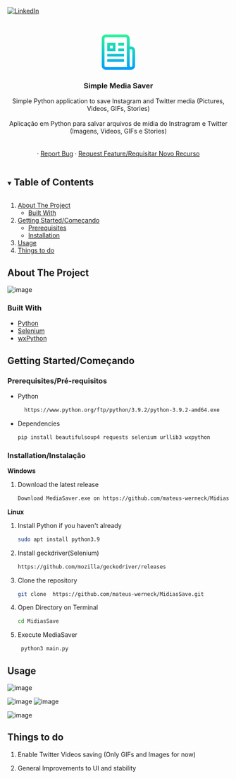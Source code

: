 [![LinkedIn][linkedin-shield]][linkedin-url]



<!-- PROJECT LOGO -->
<br />
<p align="center">
  <a href="https://github.com/mateus-werneck/MidiasSave">
    <img src="images/logo.png" alt="Logo" width="80" height="80">
  </a>

  <h3 align="center">Simple Media Saver</h3>

  <p align="center">
    Simple Python application to save Instagram and Twitter media (Pictures, Videos, GIFs, Stories)
    <br />
    <br />
    Aplicação em Python para salvar arquivos de mídia do Instragram e Twitter (Imagens, Videos, GIFs e Stories)
    <br />
    <br />
    <br />
    ·
    <a href="https://github.com/mateus-werneck/MidiasSave/issues">Report Bug</a>
    ·
    <a href="https://github.com/mateus-werneck/MidiasSave/issues">Request Feature/Requisitar Novo Recurso</a>
  </p>
</p>



<!-- TABLE OF CONTENTS -->
<details open="open">
  <summary><h2 style="display: inline-block">Table of Contents</h2></summary>
  <ol>
    <li>
      <a href="#about-the-project">About The Project</a>
      <ul>
        <li><a href="#built-with">Built With</a></li>
      </ul>
    </li>
    <li>
      <a href="#getting-started">Getting Started/Começando</a>
      <ul>
        <li><a href="#prerequisites">Prerequisites</a></li>
        <li><a href="#installation">Installation</a></li>
      </ul>
    </li>
    <li><a href="#usage">Usage</a></li>
    <li><a href="#roadmap">Things to do</a></li>
  </ol>
</details>



<!-- ABOUT THE PROJECT -->
## About The Project

![image](https://user-images.githubusercontent.com/25112157/112426321-8a0f7d80-8d16-11eb-9645-30a5f9fa94d9.png)



### Built With

* [Python](https://www.python.org/)
* [Selenium](https://www.selenium.dev/)
* [wxPython](https://www.wxpython.org/)



<!-- GETTING STARTED -->
## Getting Started/Começando

### Prerequisites/Pré-requisitos

* Python
  ```sh
    https://www.python.org/ftp/python/3.9.2/python-3.9.2-amd64.exe
  ```

* Dependencies
  ```sh
  pip install beautifulsoup4 requests selenium urllib3 wxpython
  ```

### Installation/Instalação

**Windows**

1. Download the latest release
   ```sh
   Download MediaSaver.exe on https://github.com/mateus-werneck/MidiasSave/releases
   ```

**Linux**

1. Install Python if you haven't already 
    ```sh
    sudo apt install python3.9
     ```
2. Install geckdriver(Selenium)
    ```sh
    https://github.com/mozilla/geckodriver/releases
     ```
3. Clone the repository
     ```sh
    git clone  https://github.com/mateus-werneck/MidiasSave.git
     ```
4. Open Directory on Terminal 
    ```sh
    cd MidiasSave
     ```
5. Execute MediaSaver
   ```sh
    python3 main.py
    ```

<!-- USAGE EXAMPLES -->
## Usage
![image](https://user-images.githubusercontent.com/25112157/112426467-c347ed80-8d16-11eb-8f08-f6facfd80c89.png)


![image](https://user-images.githubusercontent.com/25112157/112426503-cd69ec00-8d16-11eb-8292-1092bb01394a.png)
![image](https://user-images.githubusercontent.com/25112157/112426520-d22ea000-8d16-11eb-9817-cc1db90b8a4e.png)

![image](https://user-images.githubusercontent.com/25112157/112426724-2f2a5600-8d17-11eb-9394-879204d7db00.png)




<!-- ROADMAP -->
## Things to do

1. Enable Twitter Videos saving (Only GIFs and Images for now)

2. General Improvements to UI and stability


<!-- MARKDOWN LINKS & IMAGES -->
<!-- https://www.markdownguide.org/basic-syntax/#reference-style-links -->
[contributors-shield]: https://img.shields.io/github/contributors/github_username/repo.svg?style=for-the-badge
[contributors-url]: https://github.com/github_username/repo/graphs/contributors
[forks-shield]: https://img.shields.io/github/forks/github_username/repo.svg?style=for-the-badge
[forks-url]: https://github.com/mateus-werneck/MediaSavBr/network/members
[stars-shield]: https://img.shields.io/github/stars/github_username/repo.svg?style=for-the-badge
[stars-url]: https://github.com/github_username/repo/stargazers
[issues-shield]: https://img.shields.io/github/issues/github_username/repo.svg?style=for-the-badge
[issues-url]: https://github.com/mateus-werneck/MediaSavBr/issues
[license-shield]: https://img.shields.io/github/license/github_username/repo.svg?style=for-the-badge
[license-url]: https://github.com/github_username/repo/blob/master/LICENSE.txt
[linkedin-shield]: https://img.shields.io/badge/-LinkedIn-black.svg?style=for-the-badge&logo=linkedin&colorB=555
[linkedin-url]: https://www.linkedin.com/in/mateus-werneck/
